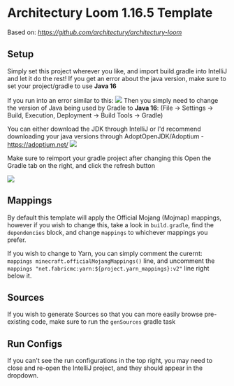 # Architectury Loom 1.16.5 Template
Based on: *https://github.com/architectury/architectury-loom*

## Setup
Simply set this project wherever you like, and import build.gradle into IntelliJ and let it do the rest!
If you get an error about the java version, make sure to set your project/gradle to use **Java 16**

If you run into an error similar to this:
![](https://i.imgur.com/Q42XGsd.png)
Then you simply need to change the version of Java being used by Gradle to **Java 16**:
(File -> Settings -> Build, Execution, Deployment -> Build Tools -> Gradle)

You can either download the JDK through IntelliJ or I'd recommend downloading your java versions through AdoptOpenJDK/Adoptium - https://adoptium.net/
![](https://i.imgur.com/jDsNL72.png)


Make sure to reimport your gradle project after changing this
Open the Gradle tab on the right, and click the refresh button

![](https://i.imgur.com/fgsruAb.png)

## Mappings
By default this template will apply the Official Mojang (Mojmap) mappings, however if you wish to change this, take a look in `build.gradle`, find the `dependencies` block, and change `mappings` to whichever mappings you prefer.

If you wish to change to Yarn, you can simply comment the curernt: `mappings minecraft.officialMojangMappings()` line, and uncomment the `mappings "net.fabricmc:yarn:${project.yarn_mappings}:v2"` line right below it.

## Sources
If you wish to generate Sources so that you can more easily browse pre-existing code, make sure to run the `genSources` gradle task


## Run Configs
If you can't see the run configurations in the top right, you may need to close and re-open the IntelliJ project, and they should appear in the dropdown.
